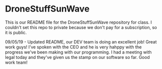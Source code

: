 # DroneStuffSunWave

This is our README file for the DroneStuffSunWave repository for class. I couldn't set this repo to private because we don't pay for a subscription, so it is public.

09/05/19 - Updated README, our DEV team is doing an excellent job! Great work guys! I've spoken with the CEO and he is very hahppy with the progress we've been making with our programming. I had a meeting with legal today and they've given us the stamp on our software so far. Good work team!
